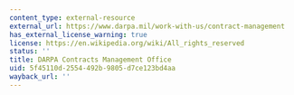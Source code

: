 ```yaml
---
content_type: external-resource
external_url: https://www.darpa.mil/work-with-us/contract-management
has_external_license_warning: true
license: https://en.wikipedia.org/wiki/All_rights_reserved
status: ''
title: DARPA Contracts Management Office
uid: 5f45110d-2554-492b-9805-d7ce123bd4aa
wayback_url: ''
---
```

